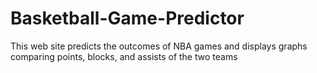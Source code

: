# Basketball-Game-Predictor
This web site predicts the outcomes of NBA games and displays graphs comparing points, blocks, and assists of the two teams
